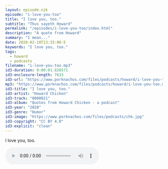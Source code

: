 ```yaml
---
layout: episode.njk
episode: "i-love-you-too"
title: "I love you, too."
subtitle: "Thus sayeth Howard"
permalink: "/episodes/i-love-you-too/index.html"
description: "A quote from Howard"
summary: "I mean..."
date: 2020-02-10T13:33:00-5
keywords: "I love you, too."
tags:
  - howard
  - podcasts
filename: "i-love-you-too.mp3"
id3-duration: 0:00:01.828571
id3-enclosure-length: 7633
id3-url: "https://www.porknachos.com/files/podcasts/howard/i-love-you-too.mp3"
mp3: "https://www.porknachos.com/files/podcasts/howard/i-love-you-too.mp3"
id3-title: "I love you, too."
id3-artist: "Howard Chicken"
id3-track: "0000021"
id3-album: "Quotes from Howard Chicken - a podcast"
id3-year: "2020"
id3-genre: "Humor"
id3-image: "https://www.porknachos.com/files/podcasts/chk.jpg"
id3-copyright: "CC BY 4.0"
id3-explicit: "clean"
---
```

I love you, too.

<audio controls>
  <source src="https://www.porknachos.com/files/podcasts/howard/i-love-you-too.mp3">
</audio>
